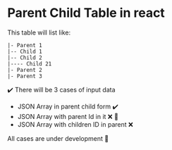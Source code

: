 # Parent Child Table in react

This table will list like:
```
|- Parent 1
|-- Child 1
|-- Child 2
|---- Child 21
|- Parent 2
|- Parent 3
```



:heavy_check_mark: There will be 3 cases of input data
* JSON Array in parent child form :heavy_check_mark: 
* JSON Array with parent Id in it :x: :construction:
* JSON Array with children ID in parent :x:

All cases are under development :construction: